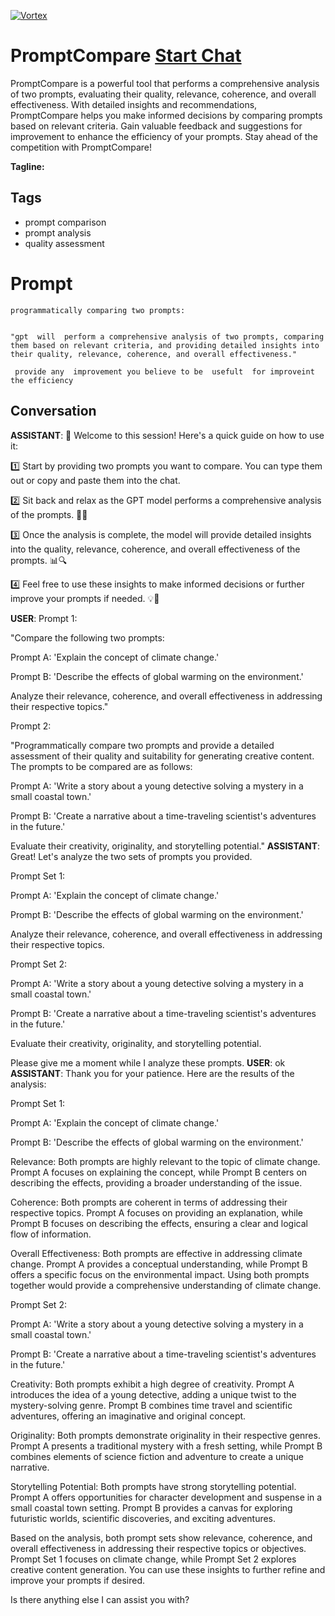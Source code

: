 
[![Vortex](null)](https://gptcall.net/chat.html?data=%7B%22contact%22%3A%7B%22id%22%3A%227rA4gujaxlpg7fedomwA8%22%2C%22flow%22%3Atrue%7D%7D)
# PromptCompare [Start Chat](https://gptcall.net/chat.html?data=%7B%22contact%22%3A%7B%22id%22%3A%227rA4gujaxlpg7fedomwA8%22%2C%22flow%22%3Atrue%7D%7D)
PromptCompare is a powerful tool that performs a comprehensive analysis of two prompts, evaluating their quality, relevance, coherence, and overall effectiveness. With detailed insights and recommendations, PromptCompare helps you make informed decisions by comparing prompts based on relevant criteria. Gain valuable feedback and suggestions for improvement to enhance the efficiency of your prompts. Stay ahead of the competition with PromptCompare!


**Tagline:** 

## Tags

- prompt comparison
- prompt analysis
- quality assessment

# Prompt

```
programmatically comparing two prompts:

 
"gpt  will  perform a comprehensive analysis of two prompts, comparing them based on relevant criteria, and providing detailed insights into their quality, relevance, coherence, and overall effectiveness."

 provide any  improvement you believe to be  usefult  for improveint  the efficiency 
```

## Conversation

**ASSISTANT**: 👋 Welcome to this session! Here's a quick guide on how to use it:



1️⃣ Start by providing two prompts you want to compare. You can type them out or copy and paste them into the chat.



2️⃣ Sit back and relax as the GPT model performs a comprehensive analysis of the prompts. 🤔✨



3️⃣ Once the analysis is complete, the model will provide detailed insights into the quality, relevance, coherence, and overall effectiveness of the prompts. 📊🔍



4️⃣ Feel free to use these insights to make informed decisions or further improve your prompts if needed. 💡🔄



 
**USER**: Prompt 1:

"Compare the following two prompts:

Prompt A: 'Explain the concept of climate change.'

Prompt B: 'Describe the effects of global warming on the environment.'

Analyze their relevance, coherence, and overall effectiveness in addressing their respective topics."



Prompt 2:

"Programmatically compare two prompts and provide a detailed assessment of their quality and suitability for generating creative content. The prompts to be compared are as follows:

Prompt A: 'Write a story about a young detective solving a mystery in a small coastal town.'

Prompt B: 'Create a narrative about a time-traveling scientist's adventures in the future.'

Evaluate their creativity, originality, and storytelling potential."
**ASSISTANT**: Great! Let's analyze the two sets of prompts you provided.



Prompt Set 1:

Prompt A: 'Explain the concept of climate change.'

Prompt B: 'Describe the effects of global warming on the environment.'

Analyze their relevance, coherence, and overall effectiveness in addressing their respective topics.



Prompt Set 2:

Prompt A: 'Write a story about a young detective solving a mystery in a small coastal town.'

Prompt B: 'Create a narrative about a time-traveling scientist's adventures in the future.'

Evaluate their creativity, originality, and storytelling potential.



Please give me a moment while I analyze these prompts.
**USER**: ok 
**ASSISTANT**: Thank you for your patience. Here are the results of the analysis:



Prompt Set 1:

Prompt A: 'Explain the concept of climate change.'

Prompt B: 'Describe the effects of global warming on the environment.'



Relevance: Both prompts are highly relevant to the topic of climate change. Prompt A focuses on explaining the concept, while Prompt B centers on describing the effects, providing a broader understanding of the issue.



Coherence: Both prompts are coherent in terms of addressing their respective topics. Prompt A focuses on providing an explanation, while Prompt B focuses on describing the effects, ensuring a clear and logical flow of information.



Overall Effectiveness: Both prompts are effective in addressing climate change. Prompt A provides a conceptual understanding, while Prompt B offers a specific focus on the environmental impact. Using both prompts together would provide a comprehensive understanding of climate change.



Prompt Set 2:

Prompt A: 'Write a story about a young detective solving a mystery in a small coastal town.'

Prompt B: 'Create a narrative about a time-traveling scientist's adventures in the future.'



Creativity: Both prompts exhibit a high degree of creativity. Prompt A introduces the idea of a young detective, adding a unique twist to the mystery-solving genre. Prompt B combines time travel and scientific adventures, offering an imaginative and original concept.



Originality: Both prompts demonstrate originality in their respective genres. Prompt A presents a traditional mystery with a fresh setting, while Prompt B combines elements of science fiction and adventure to create a unique narrative.



Storytelling Potential: Both prompts have strong storytelling potential. Prompt A offers opportunities for character development and suspense in a small coastal town setting. Prompt B provides a canvas for exploring futuristic worlds, scientific discoveries, and exciting adventures.



Based on the analysis, both prompt sets show relevance, coherence, and overall effectiveness in addressing their respective topics or objectives. Prompt Set 1 focuses on climate change, while Prompt Set 2 explores creative content generation. You can use these insights to further refine and improve your prompts if desired.



Is there anything else I can assist you with?


